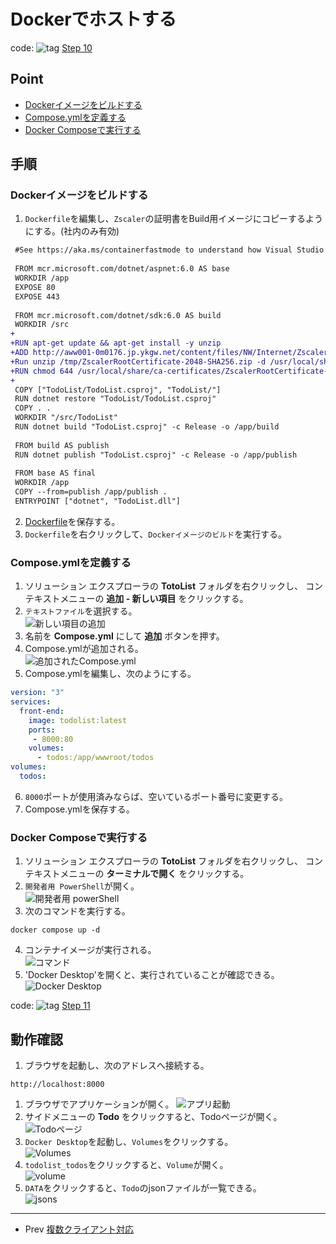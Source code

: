 # Dockerでホストする
code: ![tag](../Images/tag.png) [Step 10](https://github.com/04100149/TodoList/releases/tag/step10)  

## Point
- [Dockerイメージをビルドする](#docker%E3%82%A4%E3%83%A1%E3%83%BC%E3%82%B8%E3%82%92%E3%83%93%E3%83%AB%E3%83%89%E3%81%99%E3%82%8B)
- [Compose.ymlを定義する](#composeyml%E3%82%92%E5%AE%9A%E7%BE%A9%E3%81%99%E3%82%8B)
- [Docker Composeで実行する](#docker-compose%E3%81%A7%E5%AE%9F%E8%A1%8C%E3%81%99%E3%82%8B)

## 手順
### Dockerイメージをビルドする
1. `Dockerfile`を編集し、`Zscaler`の証明書をBuild用イメージにコピーするようにする。(社内のみ有効)        
```diff
 #See https://aka.ms/containerfastmode to understand how Visual Studio uses this Dockerfile to build your images for faster debugging.
 
 FROM mcr.microsoft.com/dotnet/aspnet:6.0 AS base
 WORKDIR /app
 EXPOSE 80
 EXPOSE 443
 
 FROM mcr.microsoft.com/dotnet/sdk:6.0 AS build
 WORKDIR /src
+
+RUN apt-get update && apt-get install -y unzip
+ADD http://aww001-0m0176.jp.ykgw.net/content/files/NW/Internet/ZscalerRootCertificate-2048-SHA256.zip /tmp
+Run unzip /tmp/ZscalerRootCertificate-2048-SHA256.zip -d /usr/local/share/ca-certificates/
+RUN chmod 644 /usr/local/share/ca-certificates/ZscalerRootCertificate-2048-SHA256.crt && update-ca-certificates
+
 COPY ["TodoList/TodoList.csproj", "TodoList/"]
 RUN dotnet restore "TodoList/TodoList.csproj"
 COPY . .
 WORKDIR "/src/TodoList"
 RUN dotnet build "TodoList.csproj" -c Release -o /app/build
 
 FROM build AS publish
 RUN dotnet publish "TodoList.csproj" -c Release -o /app/publish
 
 FROM base AS final
 WORKDIR /app
 COPY --from=publish /app/publish .
 ENTRYPOINT ["dotnet", "TodoList.dll"]
```
2. [Dockerfile]()を保存する。
3. `Dockerfile`を右クリックして、`Dockerイメージのビルド`を実行する。
### Compose.ymlを定義する
1. ソリューション エクスプローラの **TotoList** フォルダを右クリックし、 コンテキストメニューの **追加 - 新しい項目** をクリックする。
1. `テキストファイル`を選択する。  
![新しい項目の追加](../Images/docker-1.png)
1. 名前を **Compose.yml** にして **追加** ボタンを押す。
1. Compose.ymlが追加される。  
![追加されたCompose.yml](../Images/docker-2.png)
1. Compose.ymlを編集し、次のようにする。    
```YAML
version: "3"
services:
  front-end:
    image: todolist:latest
    ports:
     - 8000:80
    volumes:
      - todos:/app/wwwroot/todos
volumes:
  todos:
```
6. `8000`ポートが使用済みならば、空いているポート番号に変更する。  
1. Compose.ymlを保存する。
### Docker Composeで実行する
1. ソリューション エクスプローラの **TotoList** フォルダを右クリックし、 コンテキストメニューの **ターミナルで開く** をクリックする。
1. `開発者用 PowerShell`が開く。  
![開発者用 powerShell](../Images/docker-3.png)
1. 次のコマンドを実行する。  
```
docker compose up -d
```
4. コンテナイメージが実行される。  
![コマンド](../Images/docker-4.png)
5. 'Docker Desktop'を開くと、実行されていることが確認できる。  
![Docker Desktop](../Images/docker-5.png)


code: ![tag](../Images/tag.png) [Step 11](https://github.com/04100149/TodoList/releases/tag/step11)  

## 動作確認
1. ブラウザを起動し、次のアドレスへ接続する。  
```
http://localhost:8000
```
1. ブラウザでアプリケーションが開く。 
![アプリ起動](../Images/docker-6.png)
1. サイドメニューの **Todo** をクリックすると、Todoページが開く。    
![Todoページ](../Images/docker-7.png)
1. `Docker Desktop`を起動し、`Volumes`をクリックする。  
![Volumes](../Images/docker-8.png)
1. `todolist_todos`をクリックすると、`Volume`が開く。  
![volume](../Images/docker-9.png)
1. `DATA`をクリックすると、`Todo`のjsonファイルが一覧できる。    
![jsons](../Images/docker-10.png)

***
- Prev [複数クライアント対応](docs/0011multiclient.md)



